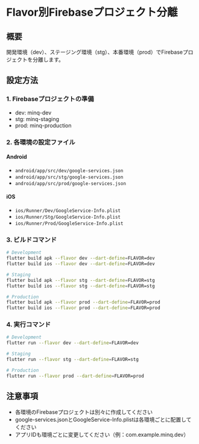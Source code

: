 # Flavor別Firebaseプロジェクト分離

## 概要
開発環境（dev）、ステージング環境（stg）、本番環境（prod）でFirebaseプロジェクトを分離します。

## 設定方法

### 1. Firebaseプロジェクトの準備
- dev: minq-dev
- stg: minq-staging  
- prod: minq-production

### 2. 各環境の設定ファイル

#### Android
- `android/app/src/dev/google-services.json`
- `android/app/src/stg/google-services.json`
- `android/app/src/prod/google-services.json`

#### iOS
- `ios/Runner/Dev/GoogleService-Info.plist`
- `ios/Runner/Stg/GoogleService-Info.plist`
- `ios/Runner/Prod/GoogleService-Info.plist`

### 3. ビルドコマンド

```bash
# Development
flutter build apk --flavor dev --dart-define=FLAVOR=dev
flutter build ios --flavor dev --dart-define=FLAVOR=dev

# Staging
flutter build apk --flavor stg --dart-define=FLAVOR=stg
flutter build ios --flavor stg --dart-define=FLAVOR=stg

# Production
flutter build apk --flavor prod --dart-define=FLAVOR=prod
flutter build ios --flavor prod --dart-define=FLAVOR=prod
```

### 4. 実行コマンド

```bash
# Development
flutter run --flavor dev --dart-define=FLAVOR=dev

# Staging
flutter run --flavor stg --dart-define=FLAVOR=stg

# Production
flutter run --flavor prod --dart-define=FLAVOR=prod
```

## 注意事項
- 各環境のFirebaseプロジェクトは別々に作成してください
- google-services.jsonとGoogleService-Info.plistは各環境ごとに配置してください
- アプリIDも環境ごとに変更してください（例：com.example.minq.dev）
